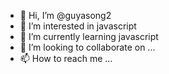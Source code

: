 - 👋 Hi, I’m @guyasong2
- 👀 I’m interested in javascript
- 🌱 I’m currently learning javascript
- 💞️ I’m looking to collaborate on ...
- 📫 How to reach me ...

<!---
guyasong2/guyasong2 is a ✨ special ✨ repository because its `README.md` (this file) appears on your GitHub profile.
You can click the Preview link to take a look at your changes.
--->
